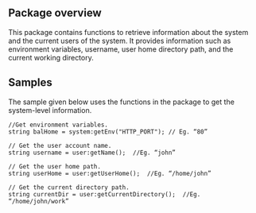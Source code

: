 ## Package overview

This package contains functions to retrieve information about the system and the current users of the system. It provides information such as environment variables, username, user home directory path, and the current working directory.

## Samples

The sample given below uses the functions in the package to get the system-level information.

```ballerina
//Get environment variables.
string balHome = system:getEnv("HTTP_PORT"); // Eg. “80”

// Get the user account name.
string username = user:getName();  //Eg. “john”

// Get the user home path.
string userHome = user:getUserHome();  //Eg. “/home/john”

// Get the current directory path.
string currentDir = user:getCurrentDirectory();  //Eg. “/home/john/work”
```
